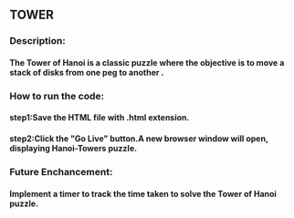 ## TOWER
### Description:

#### The Tower of Hanoi is a classic puzzle where the objective is to move a stack of disks from one peg to another .

### How to run the code:

#### step1:Save the HTML file with .html extension.

#### step2:Click the "Go Live" button.A new browser window will open, displaying Hanoi-Towers puzzle.

### Future Enchancement:

#### Implement a timer to track the time taken to solve the Tower of Hanoi puzzle.
